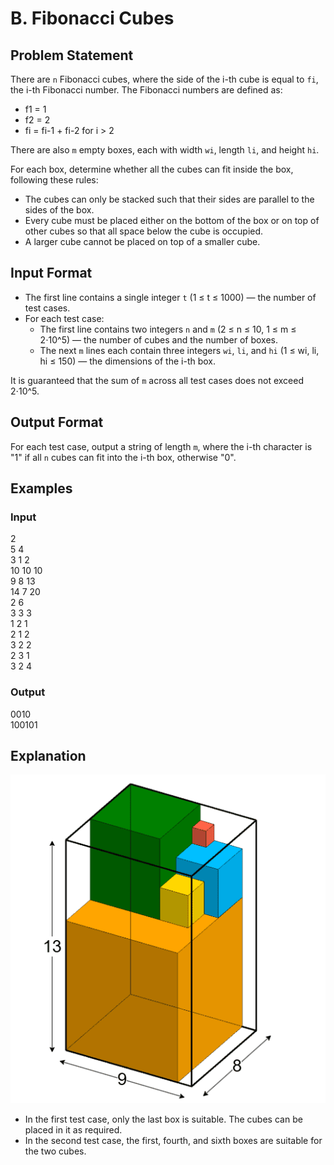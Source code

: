 # B. Fibonacci Cubes

## Problem Statement

There are `n` Fibonacci cubes, where the side of the i-th cube is equal to `fi`, the i-th Fibonacci number. The Fibonacci numbers are defined as:
- f1 = 1
- f2 = 2
- fi = fi-1 + fi-2 for i > 2

There are also `m` empty boxes, each with width `wi`, length `li`, and height `hi`.

For each box, determine whether all the cubes can fit inside the box, following these rules:
- The cubes can only be stacked such that their sides are parallel to the sides of the box.
- Every cube must be placed either on the bottom of the box or on top of other cubes so that all space below the cube is occupied.
- A larger cube cannot be placed on top of a smaller cube.

## Input Format

- The first line contains a single integer `t` (1 ≤ t ≤ 1000) — the number of test cases.
- For each test case:
  - The first line contains two integers `n` and `m` (2 ≤ n ≤ 10, 1 ≤ m ≤ 2⋅10^5) — the number of cubes and the number of boxes.
  - The next `m` lines each contain three integers `wi`, `li`, and `hi` (1 ≤ wi, li, hi ≤ 150) — the dimensions of the i-th box.

It is guaranteed that the sum of `m` across all test cases does not exceed 2⋅10^5.

## Output Format

For each test case, output a string of length `m`, where the i-th character is "1" if all `n` cubes can fit into the i-th box, otherwise "0".

## Examples

### Input
2  
5 4  
3 1 2  
10 10 10  
9 8 13  
14 7 20  
2 6  
3 3 3  
1 2 1  
2 1 2  
3 2 2  
2 3 1  
3 2 4  

### Output
0010  
100101  

## Explanation

![alt text](image.png)

- In the first test case, only the last box is suitable. The cubes can be placed in it as required.
- In the second test case, the first, fourth, and sixth boxes are suitable for the two cubes.
